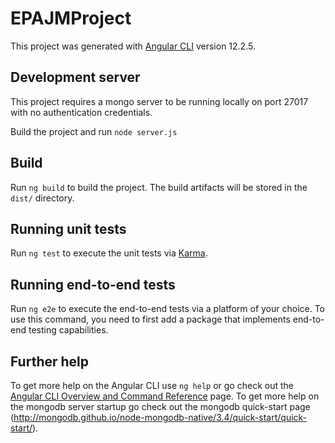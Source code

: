 # EPAJMProject

This project was generated with [Angular CLI](https://github.com/angular/angular-cli) version 12.2.5.

## Development server

This project requires a mongo server to be running locally on port 27017 with no authentication credentials.

Build the project and run `node server.js`

## Build

Run `ng build` to build the project. The build artifacts will be stored in the `dist/` directory.

## Running unit tests

Run `ng test` to execute the unit tests via [Karma](https://karma-runner.github.io).

## Running end-to-end tests

Run `ng e2e` to execute the end-to-end tests via a platform of your choice. To use this command, you need to first add a package that implements end-to-end testing capabilities.

## Further help

To get more help on the Angular CLI use `ng help` or go check out the [Angular CLI Overview and Command Reference](https://angular.io/cli) page.
To get more help on the mongodb server startup go check out the mongodb quick-start page (http://mongodb.github.io/node-mongodb-native/3.4/quick-start/quick-start/).
